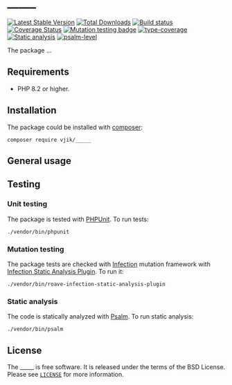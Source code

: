 # _____

[![Latest Stable Version](https://poser.pugx.org/vjik/_____/v/stable.png)](https://packagist.org/packages/vjik/_____)
[![Total Downloads](https://poser.pugx.org/vjik/_____/downloads.png)](https://packagist.org/packages/vjik/_____)
[![Build status](https://github.com/vjik/_____/workflows/build/badge.svg)](https://github.com/vjik/_____/actions?query=workflow%3Abuild)
[![Coverage Status](https://coveralls.io/repos/github/vjik/_____/badge.svg)](https://coveralls.io/github/vjik/_____)
[![Mutation testing badge](https://img.shields.io/endpoint?style=flat&url=https%3A%2F%2Fbadge-api.stryker-mutator.io%2Fgithub.com%2Fvjik%2F_____%2Fmaster)](https://dashboard.stryker-mutator.io/reports/github.com/vjik/_____/master)
[![type-coverage](https://shepherd.dev/github/vjik/_____/coverage.svg)](https://shepherd.dev/github/vjik/_____)
[![Static analysis](https://github.com/vjik/_____/actions/workflows/static.yml/badge.svg?branch=master)](https://github.com/vjik/_____/actions/workflows/static.yml?query=branch%3Amaster)
[![psalm-level](https://shepherd.dev/github/vjik/_____/level.svg)](https://shepherd.dev/github/vjik/_____)

The package ...

## Requirements

- PHP 8.2 or higher.

## Installation

The package could be installed with [composer](https://getcomposer.org/download/):

```shell
composer require vjik/_____
```

## General usage

## Testing

### Unit testing

The package is tested with [PHPUnit](https://phpunit.de/). To run tests:

```shell
./vendor/bin/phpunit
```

### Mutation testing

The package tests are checked with [Infection](https://infection.github.io/) mutation framework with
[Infection Static Analysis Plugin](https://github.com/Roave/infection-static-analysis-plugin). To run it:

```shell
./vendor/bin/roave-infection-static-analysis-plugin
```

### Static analysis

The code is statically analyzed with [Psalm](https://psalm.dev/). To run static analysis:

```shell
./vendor/bin/psalm
```

## License

The _____ is free software. It is released under the terms of the BSD License.
Please see [`LICENSE`](./LICENSE.md) for more information.
